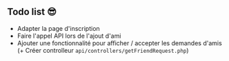 ## Todo list :sunglasses:

 - Adapter la page d'inscription
 - Faire l'appel API lors de l'ajout d'ami
 - Ajouter une fonctionnalité pour afficher / accepter les demandes d'amis (+ Créer controlleur `api/controllers/getFriendRequest.php`)
